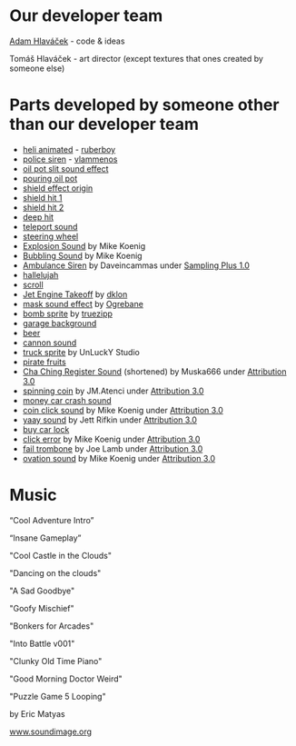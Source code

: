 # Our developer team

[Adam Hlaváček](http://adamhlavacek.com/) - code & ideas

Tomáš Hlaváček - art director (except textures that ones created by someone else)

# Parts developed by someone other than our developer team

- [heli animated](https://opengameart.org/content/heli-animated) - [ruberboy](https://opengameart.org/users/ruberboy)
- [police siren](https://freesound.org/people/vlammenos/sounds/52906/) - [vlammenos](https://freesound.org/people/vlammenos/)
- [oil pot slit sound effect](https://www.youtube.com/watch?v=twyussMI238)
- [pouring oil pot](https://www.youtube.com/watch?v=Bk5hsWb29XU)
- [shield effect origin](https://freesound.org/people/Hybrid_V/sounds/321217/)
- [shield hit 1](https://freesound.org/people/hello_flowers/sounds/30750/)
- [shield hit 2](https://freesound.org/people/StephenSaldanha/sounds/170896/)
- [deep hit](https://freesound.org/people/GeronimoGeronimo/sounds/338062/)
- [teleport sound](https://opengameart.org/content/3-background-crash-explosion-bang-sounds)
- [steering wheel](https://pixabay.com/cs/auto-j%C3%ADzdy-kolo-volant-160115/)
- [Explosion Sound](http://soundbible.com/1467-Grenade-Explosion.html) by Mike Koenig
- [Bubbling Sound](http://soundbible.com/1148-Bubbling.html) by Mike Koenig
- [Ambulance Siren](http://soundbible.com/1233-Siren.html) by Daveincammas under [Sampling Plus 1.0](https://creativecommons.org/licenses/sampling+/1.0/)
- [hallelujah](https://freesound.org/people/magixmusic/sounds/187470/)
- [scroll](https://opengameart.org/content/scroll)
- [Jet Engine Takeoff](https://opengameart.org/content/jet-engine-takeoff) by [dklon](https://opengameart.org/users/dklon)
- [mask sound effect](https://opengameart.org/content/teleport-spell) by [Ogrebane](https://opengameart.org/users/ogrebane)
- [bomb sprite](https://opengameart.org/content/bomb-0) by [truezipp](https://opengameart.org/users/truezipp)
- [garage background](https://pixabay.com/cs/m%C3%ADsto-pr%C3%A1zdn%C3%BD-gar%C3%A1%C5%BE-kamenn%C3%A1-podlaha-2519839/)
- [beer](https://pixabay.com/cs/pivo-d%C5%BEb%C3%A1nek-jar-n%C4%9Bmecko-drink-152021/)
- [cannon sound](https://freesound.org/people/Isaac200000/sounds/184650/)
- [truck sprite](https://www.unluckystudio.com) by UnLuckY Studio
- [pirate fruits](https://opengameart.org/content/fruits-0)
- [Cha Ching Register Sound](http://soundbible.com/1997-Cha-Ching-Register.html) (shortened) by Muska666 under [Attribution 3.0](https://creativecommons.org/licenses/by/3.0/)
- [spinning coin](https://opengameart.org/content/spinning-coin) by JM.Atenci under [Attribution 3.0](https://creativecommons.org/licenses/by/3.0/)
- [money car crash sound](https://freesound.org/people/RandomationPictures/sounds/138491/)
- [coin click sound](http://soundbible.com/1950-Button-Push.html) by Mike Koenig under [Attribution 3.0](https://creativecommons.org/licenses/by/3.0/)
- [yaay sound](http://soundbible.com/2103-1-Person-Cheering.html) by Jett Rifkin under [Attribution 3.0](https://creativecommons.org/licenses/by/3.0/)
- [buy car lock](https://pixabay.com/cs/kl%C3%AD%C4%8D-kl%C3%AD%C4%8De-z%C3%A1mek-pad-lock-bezpe%C4%8Dn%C3%A9-2028593/)
- [click error](http://soundbible.com/1540-Computer-Error-Alert.html) by Mike Koenig under [Attribution 3.0](https://creativecommons.org/licenses/by/3.0/)
- [fail trombone](https://www.coolutils.com/Online/Image-Converter/) by Joe Lamb under [Attribution 3.0](https://creativecommons.org/licenses/by/3.0/)
- [ovation sound](http://soundbible.com/1647-Ovation.html) by Mike Koenig under [Attribution 3.0](https://creativecommons.org/licenses/by/3.0/)


# Music

“Cool Adventure Intro”

“Insane Gameplay”

"Cool Castle in the Clouds"

"Dancing on the clouds"

"A Sad Goodbye"

"Goofy Mischief"

"Bonkers for Arcades"

"Into Battle v001"

"Clunky Old Time Piano"

"Good Morning Doctor Weird"

"Puzzle Game 5 Looping"

by Eric Matyas

www.soundimage.org
